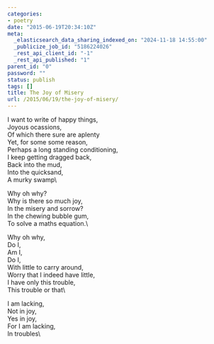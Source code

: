 ```yaml
---
categories:
- poetry
date: "2015-06-19T20:34:10Z"
meta:
  _elasticsearch_data_sharing_indexed_on: "2024-11-18 14:55:00"
  _publicize_job_id: "5186224026"
  _rest_api_client_id: "-1"
  _rest_api_published: "1"
parent_id: "0"
password: ""
status: publish
tags: []
title: The Joy of Misery
url: /2015/06/19/the-joy-of-misery/
---
```


I want to write of happy things,\
Joyous ocassions,\
Of which there sure are aplenty\
Yet, for some some reason,\
Perhaps a long standing conditioning,\
I keep getting dragged back,\
Back into the mud,\
Into the quicksand,\
A murky swamp\

Why oh why?\
Why is there so much joy,\
In the misery and sorrow?\
In the chewing bubble gum,\
To solve a maths equation.\

Why oh why,\
Do I,\
Am I,\
Do I,\
With little to carry around,\
Worry that I indeed have little,\
I have only this trouble,\
This trouble or that\

I am lacking,\
Not in joy,\
Yes in joy,\
For I am lacking,\
In troubles\
